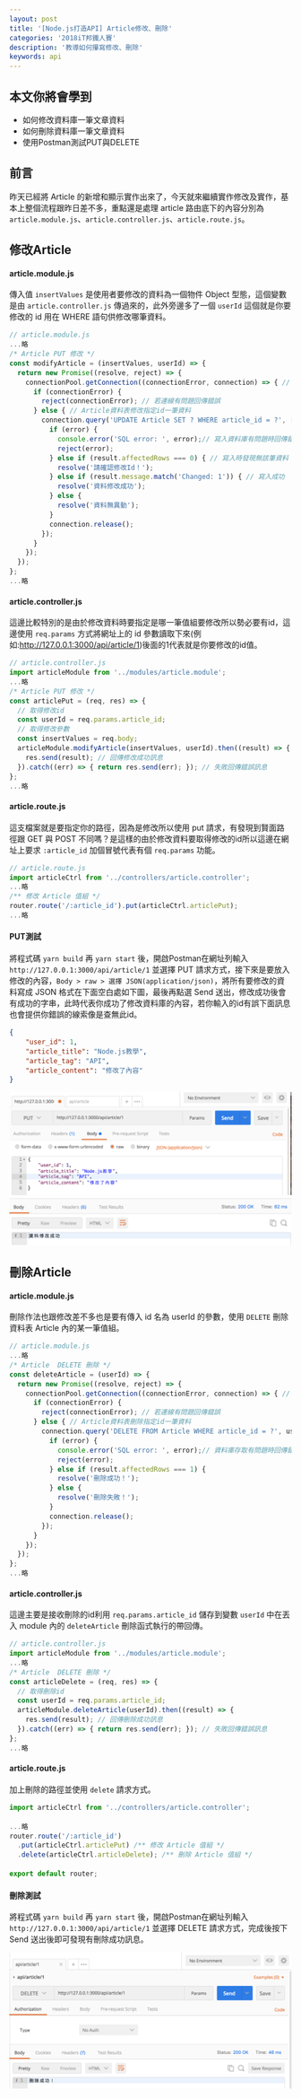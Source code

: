 ```yaml
---
layout: post
title: '[Node.js打造API] Article修改、刪除'
categories: '2018iT邦鐵人賽'
description: '教導如何攥寫修改、刪除'
keywords: api
---
```


## 本文你將會學到
- 如何修改資料庫一筆文章資料
- 如何刪除資料庫一筆文章資料
- 使用Postman測試PUT與DELETE

## 前言
昨天已經將 Article 的新增和顯示實作出來了，今天就來繼續實作修改及實作，基本上整個流程跟昨日差不多，重點還是處理 article 路由底下的內容分別為 `article.module.js`、`article.controller.js`、`article.route.js`。

## 修改Article

#### article.module.js

傳入值 `insertValues` 是使用者要修改的資料為一個物件 Object 型態，這個變數是由 `article.controller.js` 傳過來的，此外旁邊多了一個 `userId` 這個就是你要修改的 id 用在 WHERE 語句供修改哪筆資料。

```js
// article.module.js
...略
/* Article PUT 修改 */
const modifyArticle = (insertValues, userId) => {
  return new Promise((resolve, reject) => {
    connectionPool.getConnection((connectionError, connection) => { // 資料庫連線
      if (connectionError) {
        reject(connectionError); // 若連線有問題回傳錯誤
      } else { // Article資料表修改指定id一筆資料
        connection.query('UPDATE Article SET ? WHERE article_id = ?', [insertValues, userId], (error, result) => {
          if (error) {
            console.error('SQL error: ', error);// 寫入資料庫有問題時回傳錯誤
            reject(error);
          } else if (result.affectedRows === 0) { // 寫入時發現無該筆資料
            resolve('請確認修改Id！');
          } else if (result.message.match('Changed: 1')) { // 寫入成功
            resolve('資料修改成功');
          } else { 
            resolve('資料無異動');
          }
          connection.release();
        });
      }
    });
  });
};
...略
```

#### article.controller.js
這邊比較特別的是由於修改資料時要指定是哪一筆值組要修改所以勢必要有id，這邊使用 `req.params` 方式將網址上的 id 參數讀取下來(例如:http://127.0.0.1:3000/api/article/1)後面的1代表就是你要修改的id值。

```js
// article.controller.js
import articleModule from '../modules/article.module';
...略
/* Article PUT 修改 */
const articlePut = (req, res) => {
  // 取得修改id
  const userId = req.params.article_id;
  // 取得修改參數
  const insertValues = req.body;
  articleModule.modifyArticle(insertValues, userId).then((result) => {
    res.send(result); // 回傳修改成功訊息
  }).catch((err) => { return res.send(err); }); // 失敗回傳錯誤訊息
};
...略
```

#### article.route.js
這支檔案就是要指定你的路徑，因為是修改所以使用 put 請求，有發現到賢面路徑跟 GET 與 POST 不同嗎？是這樣的由於修改資料要取得修改的id所以這邊在網址上要求 `:article_id` 加個冒號代表有個 `req.params` 功能。

```js
// article.route.js
import articleCtrl from '../controllers/article.controller';
...略
/** 修改 Article 值組 */
router.route('/:article_id').put(articleCtrl.articlePut);
...略
```

#### PUT測試
將程式碼 `yarn build` 再 `yarn start` 後，開啟Postman在網址列輸入 `http://127.0.0.1:3000/api/article/1` 並選擇 PUT 請求方式，接下來是要放入修改的內容，`Body > raw > 選擇 JSON(application/json)`，將所有要修改的資料寫成 JSON 格式在下面空白處如下圖，最後再點選 Send 送出，修改成功後會有成功的字串，此時代表你成功了修改資料庫的內容，若你輸入的id有誤下面訊息也會提供你錯誤的線索像是查無此id。

```json
{
    "user_id": 1,
    "article_title": "Node.js教學",
    "article_tag": "API",
    "article_content": "修改了內容"
}
```

<img src="/images/posts/it2018/img1070104-1.png">
<img src="/images/posts/it2018/img1070104-2.png">


## 刪除Article

#### article.module.js
刪除作法也跟修改差不多也是要有傳入 id 名為 userId 的參數，使用 `DELETE` 刪除資料表 Article 內的某一筆值組。

```js
// article.module.js
...略
/* Article  DELETE 刪除 */
const deleteArticle = (userId) => {
  return new Promise((resolve, reject) => {
    connectionPool.getConnection((connectionError, connection) => { // 資料庫連線
      if (connectionError) {
        reject(connectionError); // 若連線有問題回傳錯誤
      } else { // Article資料表刪除指定id一筆資料
        connection.query('DELETE FROM Article WHERE article_id = ?', userId, (error, result) => {
          if (error) {
            console.error('SQL error: ', error);// 資料庫存取有問題時回傳錯誤
            reject(error);
          } else if (result.affectedRows === 1) {
            resolve('刪除成功！');
          } else {
            resolve('刪除失敗！');
          }
          connection.release();
        });
      }
    });
  });
};
...略
```

#### article.controller.js
這邊主要是接收刪除的id利用 `req.params.article_id` 儲存到變數 `userId` 中在丟入 module 內的 `deleteArticle` 刪除函式執行的帶回傳。

```js
// article.controller.js
import articleModule from '../modules/article.module';
...略
/* Article  DELETE 刪除 */
const articleDelete = (req, res) => {
  // 取得刪除id
  const userId = req.params.article_id;
  articleModule.deleteArticle(userId).then((result) => {
    res.send(result); // 回傳刪除成功訊息
  }).catch((err) => { return res.send(err); }); // 失敗回傳錯誤訊息
};
...略
```

#### article.route.js
加上刪除的路徑並使用 `delete` 請求方式。

```js
import articleCtrl from '../controllers/article.controller';

...略
router.route('/:article_id')
  .put(articleCtrl.articlePut) /** 修改 Article 值組 */
  .delete(articleCtrl.articleDelete); /** 刪除 Article 值組 */

export default router;
```

#### 刪除測試
將程式碼 `yarn build` 再 `yarn start` 後，開啟Postman在網址列輸入 `http://127.0.0.1:3000/api/article/1` 並選擇 DELETE 請求方式，完成後按下 Send 送出後即可發現有刪除成功訊息。

<img src="/images/posts/it2018/img1070104-3.png">
